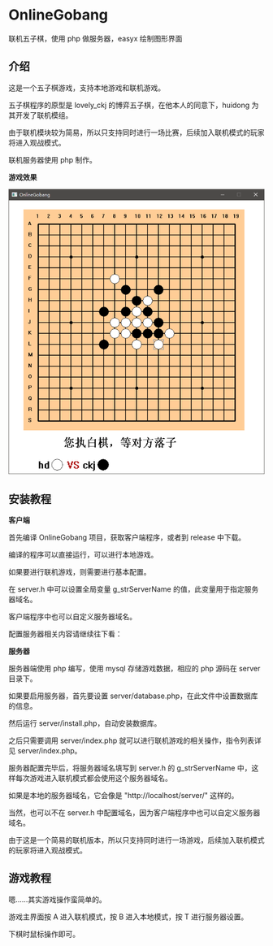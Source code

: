 # OnlineGobang
联机五子棋，使用 php 做服务器，easyx 绘制图形界面

介绍
---

这是一个五子棋游戏，支持本地游戏和联机游戏。

五子棋程序的原型是 lovely_ckj 的博弈五子棋，在他本人的同意下，huidong 为其开发了联机模组。

由于联机模块较为简易，所以只支持同时进行一场比赛，后续加入联机模式的玩家将进入观战模式。

联机服务器使用 php 制作。

**游戏效果**

![截图](https://github.com/TeamHDJK/OnlineGobang/blob/main/screenshot/1.png)


安装教程
---

**客户端**

首先编译 OnlineGobang 项目，获取客户端程序，或者到 release 中下载。

编译的程序可以直接运行，可以进行本地游戏。

如果要进行联机游戏，则需要进行基本配置。

在 server.h 中可以设置全局变量 g_strServerName 的值，此变量用于指定服务器域名。

客户端程序中也可以自定义服务器域名。

配置服务器相关内容请继续往下看：

**服务器**

服务器端使用 php 编写，使用 mysql 存储游戏数据，相应的 php 源码在 server 目录下。

如果要启用服务器，首先要设置 server/database.php，在此文件中设置数据库的信息。

然后运行 server/install.php，自动安装数据库。

之后只需要调用 server/index.php 就可以进行联机游戏的相关操作，指令列表详见 server/index.php。

服务器配置完毕后，将服务器域名填写到 server.h 的 g_strServerName 中，这样每次游戏进入联机模式都会使用这个服务器域名。

如果是本地的服务器域名，它会像是 "http://localhost/server/" 这样的。

当然，也可以不在 server.h 中配置域名，因为客户端程序中也可以自定义服务器域名。

由于这是一个简易的联机版本，所以只支持同时进行一场游戏，后续加入联机模式的玩家将进入观战模式。

游戏教程
---

嗯……其实游戏操作蛮简单的。

游戏主界面按 A 进入联机模式，按 B 进入本地模式，按 T 进行服务器设置。

下棋时鼠标操作即可。




